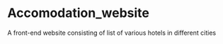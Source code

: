 # Accomodation_website
A front-end website consisting of list of various hotels in different cities 
